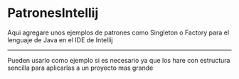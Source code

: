 # PatronesIntellij
Aqui agregare unos ejemplos de patrones como Singleton o Factory para el lenguaje de Java en el IDE de Intellij

---------------------------------------------------------------------------------------------------------------
Pueden usarlo como ejemplo si es necesario ya que  los hare con estructura sencilla para aplicarlas a un proyecto mas grande

<!--RxStudios 2024-->

